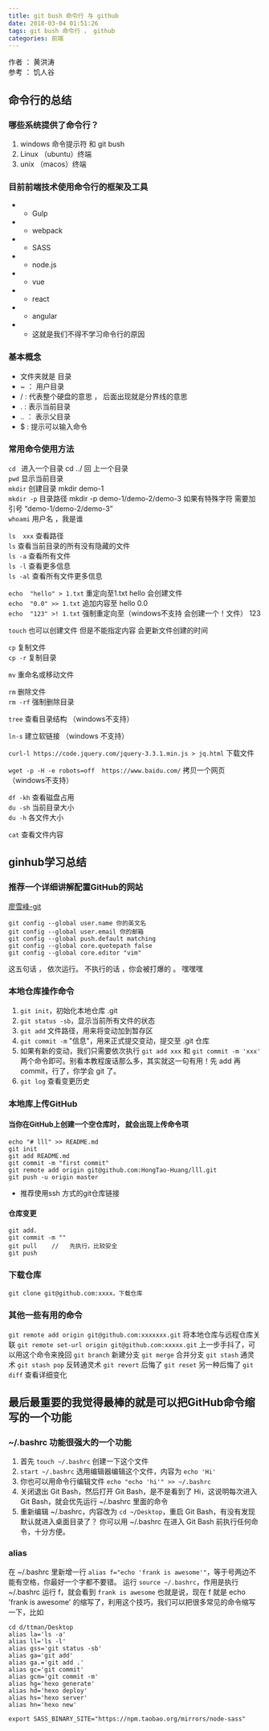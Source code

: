 ```yaml
---
title: git bush 命令行 与 github
date: 2018-03-04 01:51:26
tags: git bush 命令行 ， github
categories: 前端
---
```

作者 ： 黄洪涛  
参考 ： 饥人谷
## 命令行的总结

### 哪些系统提供了命令行？
1. windows 命令提示符 和 git bush
2. Linux （ubuntu）终端
3. unix （macos）终端

### 目前前端技术使用命令行的框架及工具
- - Gulp
- - webpack
- - SASS 
- - node.js 
- - vue 
- - react
- - angular
- - 这就是我们不得不学习命令行的原因

### 基本概念 
* 文件夹就是    目录
* ~ ： 用户目录  
* / :  代表整个硬盘的意思   ， 后面出现就是分界线的意思
* . :  表示当前目录
* .. ： 表示父目录
* $ : 提示可以输入命令

### 常用命令使用方法
`cd ` 进入一个目录   cd ../ 回 上一个目录   
`pwd` 显示当前目录   
`mkdir`  创建目录  mkdir demo-1   
`mkdir -p`  目录路径 mkdir -p demo-1/demo-2/demo-3    如果有特殊字符   需要加引号 “demo-1/demo-2/demo-3”   
`whoami`  用户名   ，我是谁

`ls  xxx`  查看路径   
`ls`  查看当前目录的所有没有隐藏的文件   
`ls -a` 查看所有文件   
`ls -l` 查看更多信息   
`ls -al` 查看所有文件更多信息   

`echo  "hello" > 1.txt`  重定向至1.txt    hello     会创建文件   
`echo  "0.0" >> 1.txt`  追加内容至       hello  0.0   
`echo  "123" >! 1.txt`  强制重定向至（windows不支持   会创建一个！文件）    123

`touch` 也可以创建文件   但是不能指定内容    会更新文件创建的时间

`cp`  复制文件   
`cp -r`  复制目录  

`mv`  重命名或移动文件 

`rm` 删除文件  
`rm -rf` 强制删除目录

`tree` 查看目录结构   （windows不支持）

`ln-s` 建立软链接   （windows 不支持）

`curl-l https://code.jquery.com/jquery-3.3.1.min.js > jq.html`    下载文件

`wget -p -H -e robots=off  https://www.baidu.com/`   拷贝一个网页  （windows不支持）

`df -kh` 查看磁盘占用  
`du -sh` 当前目录大小  
`du -h` 各文件大小  

`cat` 查看文件内容

## ginhub学习总结

### 推荐一个详细讲解配置GitHub的网站
[廖雪峰-git](https://www.liaoxuefeng.com/wiki/0013739516305929606dd18361248578c67b8067c8c017b000/00137396287703354d8c6c01c904c7d9ff056ae23da865a000)

```
git config --global user.name 你的英文名
git config --global user.email 你的邮箱
git config --global push.default matching
git config --global core.quotepath false
git config --global core.editor "vim"
```
这五句话 ， 依次运行。  不执行的话 ，你会被打爆的  。 嘿嘿嘿

### 本地仓库操作命令
1. `git init`，初始化本地仓库 .git
2. `git status -sb`，显示当前所有文件的状态
3. `git add` 文件路径，用来将变动加到暂存区
4. `git commit -m` "信息"，用来正式提交变动，提交至 .git 仓库
5. 如果有新的变动，我们只需要依次执行 `git add xxx` 和 `git commit -m 'xxx'` 两个命令即可。别看本教程废话那么多，其实就这一句有用！先 add 再 commit，行了，你学会 git 了。
6. `git log` 查看变更历史

### 本地库上传GitHub
#### 当你在GitHub上创建一个空仓库时， 就会出现上传命令项
```
echo "# lll" >> README.md
git init
git add README.md
git commit -m "first commit"
git remote add origin git@github.com:HongTao-Huang/lll.git
git push -u origin master
```
* 推荐使用ssh 方式的git仓库链接
#### 仓库变更
```
git add.
git commit -m ""
git pull    //   先执行，比较安全
git push
```
### 下载仓库
`git clone git@github.com:xxxx，下载仓库`

### 其他一些有用的命令
`git remote add origin git@github.com:xxxxxxx.git` 将本地仓库与远程仓库关联
`git remote set-url origin git@github.com:xxxxx.git` 上一步手抖了，可以用这个命令来挽回
`git branch` 新建分支
`git merge` 合并分支
`git stash` 通灵术
`git stash pop` 反转通灵术
`git revert` 后悔了
`git reset` 另一种后悔了
`git diff` 查看详细变化

## 最后最重要的我觉得最棒的就是可以把GitHub命令缩写的一个功能 

###  ~/.bashrc  功能很强大的一个功能
1. 首先 `touch ~/.bashrc` 创建一下这个文件
2. `start ~/.bashrc` 选用编辑器编辑这个文件，内容为 `echo 'Hi'`
3. 你也可以用命令行编辑文件 `echo "echo 'hi'" >> ~/.bashrc`
4. 关闭退出 Git Bash，然后打开 Git Bash，是不是看到了 Hi，这说明每次进入 Git Bash，就会优先运行 ~/.bashrc 里面的命令
5. 重新编辑 ~/.bashrc，内容改为 `cd ~/Desktop`，重启 Git Bash，有没有发现默认就进入桌面目录了？
你可以用 ~/.bashrc 在进入 Git Bash 前执行任何命令，十分方便。

### alias 
在 ~/.bashrc 里新增一行 `alias f="echo 'frank is awesome'"`，等于号两边不能有空格，你最好一个字都不要错。
运行 `source ~/.bashrc`，作用是执行 ~/.bashrc
运行 f，就会看到 `frank is awesome`
也就是说，现在 f 就是 echo 'frank is awesome' 的缩写了，利用这个技巧，我们可以把很多常见的命令缩写一下，比如
```
cd d/ttman/Desktop
alias la='ls -a'
alias ll='ls -l'
alias gss='git status -sb'
alias ga='git add'
alias ga.='git add .'
alias gc='git commit'
alias gcm='git commit -m'
alias hg='hexo generate'
alias hd='hexo deploy'
alias hs='hexo server'
alias hn='hexo new'

export SASS_BINARY_SITE="https://npm.taobao.org/mirrors/node-sass"
```